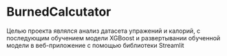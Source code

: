 # BurnedCalcutator
Целью проекта являлся анализ датасета упражений и калорий, с последующим обучением модели XGBoost и развертывании обученной модели в веб-приложение с помощью библиотеки Streamlit
